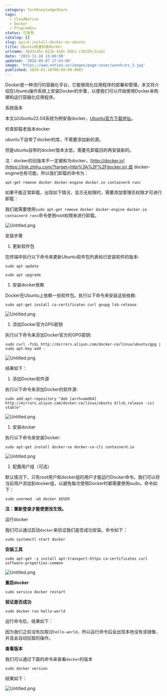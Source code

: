 ```yaml
---
category: TechKnowledgeShare
tags:
  - CloudNative
  - Docker
  - ProgramEnv
status: 已发布
catalog: []
slug: quick-install-docker-on-ubuntu
title: Ubuntu快速安装Docker
urlname: 3bd3cd5c-012b-418c-93b1-c3d325c3ca3c
date: '2023-11-18 13:06:00'
updated: '2024-09-07 17:43:00'
image: 'https://www.notion.so/images/page-cover/woodcuts_3.jpg'
published: 2020-01-18T08:00:00.000Z
---
```


Docker是一种流行的容器化平台，它能够简化应用程序的部署和管理。本文将介绍在Ubuntu操作系统上安装Docker的步骤，以便我们可以开始使用Docker来构建和运行容器化应用程序。


系统版本


本文以Ubuntu22.04系统为例安装docker，[Ubuntu官方下载地址](https://link.zhihu.com/?target=https%3A%2F%2Fubuntu.com%2Fdownload)。


检查卸载老版本docker


ubuntu下自带了docker的库，不需要添加新的源。


但是ubuntu自带的docker版本太低，需要先卸载旧的再安装新的。


注：docker的旧版本不一定被称为docker，[http://docker.io](https://link.zhihu.com/?target=http%3A%2F%2Fdocker.io) 或 docker-engine也有可能，所以我们卸载的命令为：


`apt-get remove docker docker-engine docker.io containerd runc`


如果不能正常卸载，出现如下情况，显示无权限时，需要添加管理员权限才可进行卸载：


我们就需要使用`sudo apt-get remove docker docker-engine docker.io containerd runc`命令使用root权限来进行卸载。


![Untitled.png](https://prod-files-secure.s3.us-west-2.amazonaws.com/5d24fe63-e567-4804-86f9-9fdc62e13082/39952d0f-7851-4550-b715-72a33876c773/Untitled.png?X-Amz-Algorithm=AWS4-HMAC-SHA256&X-Amz-Content-Sha256=UNSIGNED-PAYLOAD&X-Amz-Credential=ASIAZI2LB466RH256GDH%2F20250412%2Fus-west-2%2Fs3%2Faws4_request&X-Amz-Date=20250412T213336Z&X-Amz-Expires=3600&X-Amz-Security-Token=IQoJb3JpZ2luX2VjEGUaCXVzLXdlc3QtMiJHMEUCIEKzPPmc%2FV%2FFisnAdcE68o1ZooHwg39JBfFNubcauKNpAiEAkyfp9PfDK4pNDM9Z3FPt0f%2F8bCdNFTdz%2Bxhi8aGNIY4qiAQI3v%2F%2F%2F%2F%2F%2F%2F%2F%2F%2FARAAGgw2Mzc0MjMxODM4MDUiDEoR3EU2DYnipepYqSrcA3V887%2BM6hjZIbx8zFTmHHxS0AKslhRZUACHU1gUji2T%2Bo6kXqvV7sdAMDIPAKRXK0YGZKKeI6XSEh88LxfSFMkwAk6VmQmRe2CSZA%2BH98orDqLp0O5K8RtYh0SHHqPAvSDzxY4pfq7kKsVD2tWfCurL9fl7elWDjs0TAkYoWVXM2UKnSQqSQyKkRK2CFcBD9ph3EqTUNBgJVU2B0Vg9JCG2zGoDi2TEyhjVj4AODTWWvSKICzVOK5HQPcQYCB3GUXp1DGpvdJrpi8XJ%2BoCd9ugQfeCKPZiUHnqGx1Z4dUqUQBm%2BIZ2jdhXh23bkb9nqwxYV%2BqrRfEW4ff3wfeacQ4TUHR0kW0iYXGJNe7hK7BtIfGgBiUdD3qptcA9lPb4pkInp9ChiUhVL3PGfccwpoE1fuVlpgfulPr3MGkhJk%2FBO32pfzbAC9pfB%2B1%2FRBqAsNZxt6qz9iKVLJhvHvHoRi7eZS8z3e92DrCDfUH1HsdQdr1SD8YeaCsSkFlGTish5z1eacVqr0pcuviRujhkpeU6DBO4r3FPL8xKXlv5gCEk447Rl%2B5nDGo4nldb0l1rh%2BpEpxmb5Vr4vYkEwoSgh9j5vdViKWNu5BgshfVXzFsm2sULPzgageZm1r%2BQ%2BMPGu678GOqUBcd%2BofZ%2Famo2MnQzZwr7EEVSNKBXVVtSxwj4Q2VxoRqHLU9zCt768jxeV0sxJzLdaeXGZGnYnO2Erk6LE7d9RO5L7M%2Fd16lSqUVfk7abNtkFvbVDH0I97z0NZiqVJcuEXbyjQmj4FDYQH4F6IXl%2B83AGDCfXMEaEKrPFWXjw%2FbS1PpWTZotMuNFBR8aHnXyuapCkRDXsl7hlSNMBvzpbGsNf%2BRhlF&X-Amz-Signature=3c1954a14cad6feba5ee0e236a17958f3b0b4e8db57ccc576dd2f11eeb91e84b&X-Amz-SignedHeaders=host&x-id=GetObject)


安装步骤

1. 更新软件包

在终端中执行以下命令来更新Ubuntu软件包列表和已安装软件的版本:


`sudo apt update`


`sudo apt upgrade`

1. 安装docker依赖

Docker在Ubuntu上依赖一些软件包。执行以下命令来安装这些依赖:


`sudo apt-get install ca-certificates curl gnupg lsb-release`


![Untitled.png](https://prod-files-secure.s3.us-west-2.amazonaws.com/5d24fe63-e567-4804-86f9-9fdc62e13082/b5a549a8-6621-4824-a151-93e8b0592f14/Untitled.png?X-Amz-Algorithm=AWS4-HMAC-SHA256&X-Amz-Content-Sha256=UNSIGNED-PAYLOAD&X-Amz-Credential=ASIAZI2LB466RH256GDH%2F20250412%2Fus-west-2%2Fs3%2Faws4_request&X-Amz-Date=20250412T213336Z&X-Amz-Expires=3600&X-Amz-Security-Token=IQoJb3JpZ2luX2VjEGUaCXVzLXdlc3QtMiJHMEUCIEKzPPmc%2FV%2FFisnAdcE68o1ZooHwg39JBfFNubcauKNpAiEAkyfp9PfDK4pNDM9Z3FPt0f%2F8bCdNFTdz%2Bxhi8aGNIY4qiAQI3v%2F%2F%2F%2F%2F%2F%2F%2F%2F%2FARAAGgw2Mzc0MjMxODM4MDUiDEoR3EU2DYnipepYqSrcA3V887%2BM6hjZIbx8zFTmHHxS0AKslhRZUACHU1gUji2T%2Bo6kXqvV7sdAMDIPAKRXK0YGZKKeI6XSEh88LxfSFMkwAk6VmQmRe2CSZA%2BH98orDqLp0O5K8RtYh0SHHqPAvSDzxY4pfq7kKsVD2tWfCurL9fl7elWDjs0TAkYoWVXM2UKnSQqSQyKkRK2CFcBD9ph3EqTUNBgJVU2B0Vg9JCG2zGoDi2TEyhjVj4AODTWWvSKICzVOK5HQPcQYCB3GUXp1DGpvdJrpi8XJ%2BoCd9ugQfeCKPZiUHnqGx1Z4dUqUQBm%2BIZ2jdhXh23bkb9nqwxYV%2BqrRfEW4ff3wfeacQ4TUHR0kW0iYXGJNe7hK7BtIfGgBiUdD3qptcA9lPb4pkInp9ChiUhVL3PGfccwpoE1fuVlpgfulPr3MGkhJk%2FBO32pfzbAC9pfB%2B1%2FRBqAsNZxt6qz9iKVLJhvHvHoRi7eZS8z3e92DrCDfUH1HsdQdr1SD8YeaCsSkFlGTish5z1eacVqr0pcuviRujhkpeU6DBO4r3FPL8xKXlv5gCEk447Rl%2B5nDGo4nldb0l1rh%2BpEpxmb5Vr4vYkEwoSgh9j5vdViKWNu5BgshfVXzFsm2sULPzgageZm1r%2BQ%2BMPGu678GOqUBcd%2BofZ%2Famo2MnQzZwr7EEVSNKBXVVtSxwj4Q2VxoRqHLU9zCt768jxeV0sxJzLdaeXGZGnYnO2Erk6LE7d9RO5L7M%2Fd16lSqUVfk7abNtkFvbVDH0I97z0NZiqVJcuEXbyjQmj4FDYQH4F6IXl%2B83AGDCfXMEaEKrPFWXjw%2FbS1PpWTZotMuNFBR8aHnXyuapCkRDXsl7hlSNMBvzpbGsNf%2BRhlF&X-Amz-Signature=8d92f56886d16964f5782359a21e3b9a623668b955e4530d5c732276c07133f4&X-Amz-SignedHeaders=host&x-id=GetObject)

1. 添加Docker官方GPG密钥

执行以下命令来添加Docker官方的GPG密钥:


`sudo curl -fsSL http://mirrors.aliyun.com/docker-ce/linux/ubuntu/gpg | sudo apt-key add -`


![Untitled.png](https://prod-files-secure.s3.us-west-2.amazonaws.com/5d24fe63-e567-4804-86f9-9fdc62e13082/98014b5e-f5b7-4b16-804e-ab6917971bd3/Untitled.png?X-Amz-Algorithm=AWS4-HMAC-SHA256&X-Amz-Content-Sha256=UNSIGNED-PAYLOAD&X-Amz-Credential=ASIAZI2LB466RH256GDH%2F20250412%2Fus-west-2%2Fs3%2Faws4_request&X-Amz-Date=20250412T213336Z&X-Amz-Expires=3600&X-Amz-Security-Token=IQoJb3JpZ2luX2VjEGUaCXVzLXdlc3QtMiJHMEUCIEKzPPmc%2FV%2FFisnAdcE68o1ZooHwg39JBfFNubcauKNpAiEAkyfp9PfDK4pNDM9Z3FPt0f%2F8bCdNFTdz%2Bxhi8aGNIY4qiAQI3v%2F%2F%2F%2F%2F%2F%2F%2F%2F%2FARAAGgw2Mzc0MjMxODM4MDUiDEoR3EU2DYnipepYqSrcA3V887%2BM6hjZIbx8zFTmHHxS0AKslhRZUACHU1gUji2T%2Bo6kXqvV7sdAMDIPAKRXK0YGZKKeI6XSEh88LxfSFMkwAk6VmQmRe2CSZA%2BH98orDqLp0O5K8RtYh0SHHqPAvSDzxY4pfq7kKsVD2tWfCurL9fl7elWDjs0TAkYoWVXM2UKnSQqSQyKkRK2CFcBD9ph3EqTUNBgJVU2B0Vg9JCG2zGoDi2TEyhjVj4AODTWWvSKICzVOK5HQPcQYCB3GUXp1DGpvdJrpi8XJ%2BoCd9ugQfeCKPZiUHnqGx1Z4dUqUQBm%2BIZ2jdhXh23bkb9nqwxYV%2BqrRfEW4ff3wfeacQ4TUHR0kW0iYXGJNe7hK7BtIfGgBiUdD3qptcA9lPb4pkInp9ChiUhVL3PGfccwpoE1fuVlpgfulPr3MGkhJk%2FBO32pfzbAC9pfB%2B1%2FRBqAsNZxt6qz9iKVLJhvHvHoRi7eZS8z3e92DrCDfUH1HsdQdr1SD8YeaCsSkFlGTish5z1eacVqr0pcuviRujhkpeU6DBO4r3FPL8xKXlv5gCEk447Rl%2B5nDGo4nldb0l1rh%2BpEpxmb5Vr4vYkEwoSgh9j5vdViKWNu5BgshfVXzFsm2sULPzgageZm1r%2BQ%2BMPGu678GOqUBcd%2BofZ%2Famo2MnQzZwr7EEVSNKBXVVtSxwj4Q2VxoRqHLU9zCt768jxeV0sxJzLdaeXGZGnYnO2Erk6LE7d9RO5L7M%2Fd16lSqUVfk7abNtkFvbVDH0I97z0NZiqVJcuEXbyjQmj4FDYQH4F6IXl%2B83AGDCfXMEaEKrPFWXjw%2FbS1PpWTZotMuNFBR8aHnXyuapCkRDXsl7hlSNMBvzpbGsNf%2BRhlF&X-Amz-Signature=e516716c7128d511b0823fd720d4808a94409dbacdf6031af5c1216792e39eaf&X-Amz-SignedHeaders=host&x-id=GetObject)


结果如下：

1. 添加Docker软件源

执行以下命令来添加Docker的软件源:


`sudo add-apt-repository "deb [arch=amd64] http://mirrors.aliyun.com/docker-ce/linux/ubuntu $(lsb_release -cs) stable"`


![Untitled.png](https://prod-files-secure.s3.us-west-2.amazonaws.com/5d24fe63-e567-4804-86f9-9fdc62e13082/7fc5bdbe-9d4c-48b8-ba03-3309380f47ba/Untitled.png?X-Amz-Algorithm=AWS4-HMAC-SHA256&X-Amz-Content-Sha256=UNSIGNED-PAYLOAD&X-Amz-Credential=ASIAZI2LB466RH256GDH%2F20250412%2Fus-west-2%2Fs3%2Faws4_request&X-Amz-Date=20250412T213336Z&X-Amz-Expires=3600&X-Amz-Security-Token=IQoJb3JpZ2luX2VjEGUaCXVzLXdlc3QtMiJHMEUCIEKzPPmc%2FV%2FFisnAdcE68o1ZooHwg39JBfFNubcauKNpAiEAkyfp9PfDK4pNDM9Z3FPt0f%2F8bCdNFTdz%2Bxhi8aGNIY4qiAQI3v%2F%2F%2F%2F%2F%2F%2F%2F%2F%2FARAAGgw2Mzc0MjMxODM4MDUiDEoR3EU2DYnipepYqSrcA3V887%2BM6hjZIbx8zFTmHHxS0AKslhRZUACHU1gUji2T%2Bo6kXqvV7sdAMDIPAKRXK0YGZKKeI6XSEh88LxfSFMkwAk6VmQmRe2CSZA%2BH98orDqLp0O5K8RtYh0SHHqPAvSDzxY4pfq7kKsVD2tWfCurL9fl7elWDjs0TAkYoWVXM2UKnSQqSQyKkRK2CFcBD9ph3EqTUNBgJVU2B0Vg9JCG2zGoDi2TEyhjVj4AODTWWvSKICzVOK5HQPcQYCB3GUXp1DGpvdJrpi8XJ%2BoCd9ugQfeCKPZiUHnqGx1Z4dUqUQBm%2BIZ2jdhXh23bkb9nqwxYV%2BqrRfEW4ff3wfeacQ4TUHR0kW0iYXGJNe7hK7BtIfGgBiUdD3qptcA9lPb4pkInp9ChiUhVL3PGfccwpoE1fuVlpgfulPr3MGkhJk%2FBO32pfzbAC9pfB%2B1%2FRBqAsNZxt6qz9iKVLJhvHvHoRi7eZS8z3e92DrCDfUH1HsdQdr1SD8YeaCsSkFlGTish5z1eacVqr0pcuviRujhkpeU6DBO4r3FPL8xKXlv5gCEk447Rl%2B5nDGo4nldb0l1rh%2BpEpxmb5Vr4vYkEwoSgh9j5vdViKWNu5BgshfVXzFsm2sULPzgageZm1r%2BQ%2BMPGu678GOqUBcd%2BofZ%2Famo2MnQzZwr7EEVSNKBXVVtSxwj4Q2VxoRqHLU9zCt768jxeV0sxJzLdaeXGZGnYnO2Erk6LE7d9RO5L7M%2Fd16lSqUVfk7abNtkFvbVDH0I97z0NZiqVJcuEXbyjQmj4FDYQH4F6IXl%2B83AGDCfXMEaEKrPFWXjw%2FbS1PpWTZotMuNFBR8aHnXyuapCkRDXsl7hlSNMBvzpbGsNf%2BRhlF&X-Amz-Signature=e42215cb8db0610205233d4e2a3cce5584a3037655c821371c1354601cb186e2&X-Amz-SignedHeaders=host&x-id=GetObject)

1. 安装docker

执行以下命令来安装Docker:


`sudo apt-get install docker-ce docker-ce-cli containerd.io`


![Untitled.png](https://prod-files-secure.s3.us-west-2.amazonaws.com/5d24fe63-e567-4804-86f9-9fdc62e13082/d5ede442-ffc5-49c3-a76a-76559a797244/Untitled.png?X-Amz-Algorithm=AWS4-HMAC-SHA256&X-Amz-Content-Sha256=UNSIGNED-PAYLOAD&X-Amz-Credential=ASIAZI2LB466RH256GDH%2F20250412%2Fus-west-2%2Fs3%2Faws4_request&X-Amz-Date=20250412T213336Z&X-Amz-Expires=3600&X-Amz-Security-Token=IQoJb3JpZ2luX2VjEGUaCXVzLXdlc3QtMiJHMEUCIEKzPPmc%2FV%2FFisnAdcE68o1ZooHwg39JBfFNubcauKNpAiEAkyfp9PfDK4pNDM9Z3FPt0f%2F8bCdNFTdz%2Bxhi8aGNIY4qiAQI3v%2F%2F%2F%2F%2F%2F%2F%2F%2F%2FARAAGgw2Mzc0MjMxODM4MDUiDEoR3EU2DYnipepYqSrcA3V887%2BM6hjZIbx8zFTmHHxS0AKslhRZUACHU1gUji2T%2Bo6kXqvV7sdAMDIPAKRXK0YGZKKeI6XSEh88LxfSFMkwAk6VmQmRe2CSZA%2BH98orDqLp0O5K8RtYh0SHHqPAvSDzxY4pfq7kKsVD2tWfCurL9fl7elWDjs0TAkYoWVXM2UKnSQqSQyKkRK2CFcBD9ph3EqTUNBgJVU2B0Vg9JCG2zGoDi2TEyhjVj4AODTWWvSKICzVOK5HQPcQYCB3GUXp1DGpvdJrpi8XJ%2BoCd9ugQfeCKPZiUHnqGx1Z4dUqUQBm%2BIZ2jdhXh23bkb9nqwxYV%2BqrRfEW4ff3wfeacQ4TUHR0kW0iYXGJNe7hK7BtIfGgBiUdD3qptcA9lPb4pkInp9ChiUhVL3PGfccwpoE1fuVlpgfulPr3MGkhJk%2FBO32pfzbAC9pfB%2B1%2FRBqAsNZxt6qz9iKVLJhvHvHoRi7eZS8z3e92DrCDfUH1HsdQdr1SD8YeaCsSkFlGTish5z1eacVqr0pcuviRujhkpeU6DBO4r3FPL8xKXlv5gCEk447Rl%2B5nDGo4nldb0l1rh%2BpEpxmb5Vr4vYkEwoSgh9j5vdViKWNu5BgshfVXzFsm2sULPzgageZm1r%2BQ%2BMPGu678GOqUBcd%2BofZ%2Famo2MnQzZwr7EEVSNKBXVVtSxwj4Q2VxoRqHLU9zCt768jxeV0sxJzLdaeXGZGnYnO2Erk6LE7d9RO5L7M%2Fd16lSqUVfk7abNtkFvbVDH0I97z0NZiqVJcuEXbyjQmj4FDYQH4F6IXl%2B83AGDCfXMEaEKrPFWXjw%2FbS1PpWTZotMuNFBR8aHnXyuapCkRDXsl7hlSNMBvzpbGsNf%2BRhlF&X-Amz-Signature=f132d38e20d90e05e2a2f74faffb31a0e873ed36ba9b902ddb7925346b68f2c6&X-Amz-SignedHeaders=host&x-id=GetObject)

1. 配置用户组（可选）

默认情况下，只有root用户和docker组的用户才能运行Docker命令。我们可以将当前用户添加到docker组，以避免每次使用Docker时都需要使用sudo。命令如下：


`sudo usermod -aG docker $USER`


**注：重新登录才能使更改生效。**


运行docker


我们可以通过启动`docker`来验证我们是否成功安装。命令如下：


`sudo systemctl start docker`


**安装工具**


`sudo apt-get -y install apt-transport-https ca-certificates curl software-properties-common`


![Untitled.png](https://prod-files-secure.s3.us-west-2.amazonaws.com/5d24fe63-e567-4804-86f9-9fdc62e13082/0c3615c1-94db-46f5-9743-68bb221a9964/Untitled.png?X-Amz-Algorithm=AWS4-HMAC-SHA256&X-Amz-Content-Sha256=UNSIGNED-PAYLOAD&X-Amz-Credential=ASIAZI2LB466RH256GDH%2F20250412%2Fus-west-2%2Fs3%2Faws4_request&X-Amz-Date=20250412T213336Z&X-Amz-Expires=3600&X-Amz-Security-Token=IQoJb3JpZ2luX2VjEGUaCXVzLXdlc3QtMiJHMEUCIEKzPPmc%2FV%2FFisnAdcE68o1ZooHwg39JBfFNubcauKNpAiEAkyfp9PfDK4pNDM9Z3FPt0f%2F8bCdNFTdz%2Bxhi8aGNIY4qiAQI3v%2F%2F%2F%2F%2F%2F%2F%2F%2F%2FARAAGgw2Mzc0MjMxODM4MDUiDEoR3EU2DYnipepYqSrcA3V887%2BM6hjZIbx8zFTmHHxS0AKslhRZUACHU1gUji2T%2Bo6kXqvV7sdAMDIPAKRXK0YGZKKeI6XSEh88LxfSFMkwAk6VmQmRe2CSZA%2BH98orDqLp0O5K8RtYh0SHHqPAvSDzxY4pfq7kKsVD2tWfCurL9fl7elWDjs0TAkYoWVXM2UKnSQqSQyKkRK2CFcBD9ph3EqTUNBgJVU2B0Vg9JCG2zGoDi2TEyhjVj4AODTWWvSKICzVOK5HQPcQYCB3GUXp1DGpvdJrpi8XJ%2BoCd9ugQfeCKPZiUHnqGx1Z4dUqUQBm%2BIZ2jdhXh23bkb9nqwxYV%2BqrRfEW4ff3wfeacQ4TUHR0kW0iYXGJNe7hK7BtIfGgBiUdD3qptcA9lPb4pkInp9ChiUhVL3PGfccwpoE1fuVlpgfulPr3MGkhJk%2FBO32pfzbAC9pfB%2B1%2FRBqAsNZxt6qz9iKVLJhvHvHoRi7eZS8z3e92DrCDfUH1HsdQdr1SD8YeaCsSkFlGTish5z1eacVqr0pcuviRujhkpeU6DBO4r3FPL8xKXlv5gCEk447Rl%2B5nDGo4nldb0l1rh%2BpEpxmb5Vr4vYkEwoSgh9j5vdViKWNu5BgshfVXzFsm2sULPzgageZm1r%2BQ%2BMPGu678GOqUBcd%2BofZ%2Famo2MnQzZwr7EEVSNKBXVVtSxwj4Q2VxoRqHLU9zCt768jxeV0sxJzLdaeXGZGnYnO2Erk6LE7d9RO5L7M%2Fd16lSqUVfk7abNtkFvbVDH0I97z0NZiqVJcuEXbyjQmj4FDYQH4F6IXl%2B83AGDCfXMEaEKrPFWXjw%2FbS1PpWTZotMuNFBR8aHnXyuapCkRDXsl7hlSNMBvzpbGsNf%2BRhlF&X-Amz-Signature=e78ff044a8d71b67190f1f044e0b22b80e5500adc59755c308d67a90745e607e&X-Amz-SignedHeaders=host&x-id=GetObject)


**重启docker**


`sudo service docker restart`


**验证是否成功**


`sudo docker run hello-world`


运行命令后，结果如下：


因为我们之前没有拉取过`hello-world`，所以运行命令后会出现本地没有该镜像，并且会自动拉取的操作。


**查看版本**


我们可以通过下面的命令来查看`docker`的版本


`sudo docker version`


结果如下：


![Untitled.png](https://prod-files-secure.s3.us-west-2.amazonaws.com/5d24fe63-e567-4804-86f9-9fdc62e13082/efdb509a-3c1e-41a3-91ee-a1bd88793688/Untitled.png?X-Amz-Algorithm=AWS4-HMAC-SHA256&X-Amz-Content-Sha256=UNSIGNED-PAYLOAD&X-Amz-Credential=ASIAZI2LB466RH256GDH%2F20250412%2Fus-west-2%2Fs3%2Faws4_request&X-Amz-Date=20250412T213336Z&X-Amz-Expires=3600&X-Amz-Security-Token=IQoJb3JpZ2luX2VjEGUaCXVzLXdlc3QtMiJHMEUCIEKzPPmc%2FV%2FFisnAdcE68o1ZooHwg39JBfFNubcauKNpAiEAkyfp9PfDK4pNDM9Z3FPt0f%2F8bCdNFTdz%2Bxhi8aGNIY4qiAQI3v%2F%2F%2F%2F%2F%2F%2F%2F%2F%2FARAAGgw2Mzc0MjMxODM4MDUiDEoR3EU2DYnipepYqSrcA3V887%2BM6hjZIbx8zFTmHHxS0AKslhRZUACHU1gUji2T%2Bo6kXqvV7sdAMDIPAKRXK0YGZKKeI6XSEh88LxfSFMkwAk6VmQmRe2CSZA%2BH98orDqLp0O5K8RtYh0SHHqPAvSDzxY4pfq7kKsVD2tWfCurL9fl7elWDjs0TAkYoWVXM2UKnSQqSQyKkRK2CFcBD9ph3EqTUNBgJVU2B0Vg9JCG2zGoDi2TEyhjVj4AODTWWvSKICzVOK5HQPcQYCB3GUXp1DGpvdJrpi8XJ%2BoCd9ugQfeCKPZiUHnqGx1Z4dUqUQBm%2BIZ2jdhXh23bkb9nqwxYV%2BqrRfEW4ff3wfeacQ4TUHR0kW0iYXGJNe7hK7BtIfGgBiUdD3qptcA9lPb4pkInp9ChiUhVL3PGfccwpoE1fuVlpgfulPr3MGkhJk%2FBO32pfzbAC9pfB%2B1%2FRBqAsNZxt6qz9iKVLJhvHvHoRi7eZS8z3e92DrCDfUH1HsdQdr1SD8YeaCsSkFlGTish5z1eacVqr0pcuviRujhkpeU6DBO4r3FPL8xKXlv5gCEk447Rl%2B5nDGo4nldb0l1rh%2BpEpxmb5Vr4vYkEwoSgh9j5vdViKWNu5BgshfVXzFsm2sULPzgageZm1r%2BQ%2BMPGu678GOqUBcd%2BofZ%2Famo2MnQzZwr7EEVSNKBXVVtSxwj4Q2VxoRqHLU9zCt768jxeV0sxJzLdaeXGZGnYnO2Erk6LE7d9RO5L7M%2Fd16lSqUVfk7abNtkFvbVDH0I97z0NZiqVJcuEXbyjQmj4FDYQH4F6IXl%2B83AGDCfXMEaEKrPFWXjw%2FbS1PpWTZotMuNFBR8aHnXyuapCkRDXsl7hlSNMBvzpbGsNf%2BRhlF&X-Amz-Signature=f0faef26a8621fc4ec7cc2d63020102e291d2c55e7aa00f715e3c6615343b6a1&X-Amz-SignedHeaders=host&x-id=GetObject)

